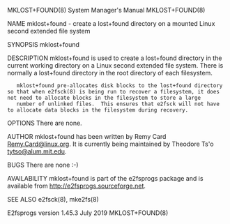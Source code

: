 MKLOST+FOUND(8)                                                                            System Manager's Manual                                                                            MKLOST+FOUND(8)

NAME
       mklost+found - create a lost+found directory on a mounted Linux second extended file system

SYNOPSIS
       mklost+found

DESCRIPTION
       mklost+found is used to create a lost+found directory in the current working directory on a Linux second extended file system.  There is normally a lost+found directory in the root directory of each
       filesystem.

       mklost+found pre-allocates disk blocks to the lost+found directory so that when e2fsck(8) is being run to recover a filesystem, it does not need to allocate blocks in the filesystem to store a large
       number of unlinked files.  This ensures that e2fsck will not have to allocate data blocks in the filesystem during recovery.

OPTIONS
       There are none.

AUTHOR
       mklost+found has been written by Remy Card <Remy.Card@linux.org>.  It is currently being maintained by Theodore Ts'o <tytso@alum.mit.edu>.

BUGS
       There are none :-)

AVAILABILITY
       mklost+found is part of the e2fsprogs package and is available from http://e2fsprogs.sourceforge.net.

SEE ALSO
       e2fsck(8), mke2fs(8)

E2fsprogs version 1.45.3                                                                          July 2019                                                                                   MKLOST+FOUND(8)
